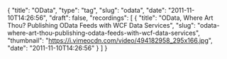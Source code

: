 {
  "title": "OData",
  "type": "tag",
  "slug": "odata",
  "date": "2011-11-10T14:26:56",
  "draft": false,
  "recordings": [
    {
      "title": "OData, Where Art Thou? Publishing OData Feeds with WCF Data Services",
      "slug": "odata-where-art-thou-publishing-odata-feeds-with-wcf-data-services",
      "thumbnail": "https://i.vimeocdn.com/video/494182958_295x166.jpg",
      "date": "2011-11-10T14:26:56"
    }
  ]
}